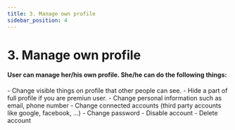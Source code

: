```yaml
---
title: 3. Manage own profile
sidebar_position: 4
---
```


# 3. Manage own profile

<h4>User can manage her/his own profile. She/he can do the following things:</h4>
- Change visible things on profile that other people can see.
- Hide a part of full profile if you are premiun user.
- Change personal information such as email, phone number
- Change connected accounts (third party accounts like google, facebook, ...)
- Change password
- Disable account
- Delete account